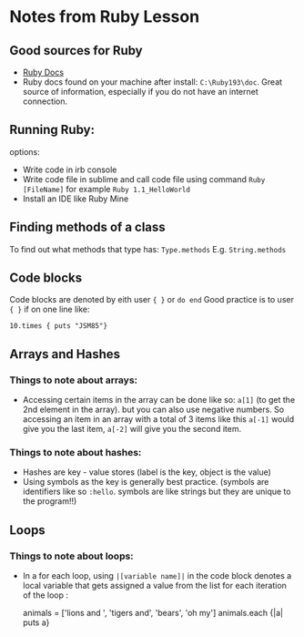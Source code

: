 # Notes from Ruby Lesson

## Good sources for Ruby

* [Ruby Docs](http://ruby-doc.org/)
* Ruby docs found on your machine after install: ```C:\Ruby193\doc```. Great source of information, especially if you do not have an internet connection.


## Running Ruby:

options:

* Write code in irb console
* Write code file in sublime and call code file using command ```Ruby [FileName]``` for example ```Ruby 1.1_HelloWorld```
* Install an IDE like Ruby Mine

## Finding methods of a class

To find out what methods that type has: ```Type.methods``` E.g. ```String.methods```

## Code blocks

Code blocks are denoted by eith user ```{ }``` or ```do end```
Good practice is to user ```{ }``` if on one line like:

    10.times { puts "JSM85"}

## Arrays and Hashes

### Things to note about arrays:

* Accessing certain items in the array can be done like so: ```a[1]``` (to get the 2nd element in the array). but you can also use negative numbers. So accessing an item in an array with a total of 3 items like this ```a[-1]``` would give you the last item, ```a[-2]``` will give you the second item.

### Things to note about hashes:

* Hashes are key - value stores (label is the key, object is the value)
* Using symbols as the key is generally best practice. (symbols are identifiers like so ```:hello```. symbols are like strings but they are unique to the program!!)


## Loops

### Things to note about loops:

* In a for each loop, using ```|[variable name]|``` in the code block denotes a local variable that gets assigned a value from the list for each iteration of the loop :

    animals = ['lions and ', 'tigers and', 'bears', 'oh my']
    animals.each {|a| puts a}

